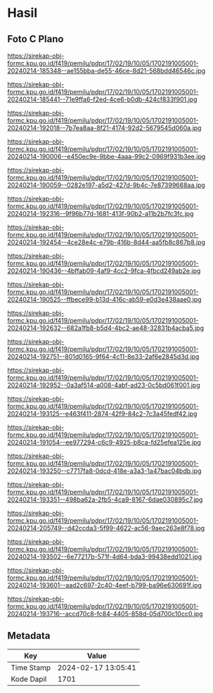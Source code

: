 # Hasil

## Foto C Plano

https://sirekap-obj-formc.kpu.go.id/f419/pemilu/pdpr/17/02/19/10/05/1702191005001-20240214-185348--ae155bba-de55-46ce-8d21-568bdd46546c.jpg

https://sirekap-obj-formc.kpu.go.id/f419/pemilu/pdpr/17/02/19/10/05/1702191005001-20240214-185441--71e9ffa6-f2ed-4ce6-b0db-424cf833f901.jpg

https://sirekap-obj-formc.kpu.go.id/f419/pemilu/pdpr/17/02/19/10/05/1702191005001-20240214-192018--7b7ea8aa-8f21-4174-92d2-5679545d060a.jpg

https://sirekap-obj-formc.kpu.go.id/f419/pemilu/pdpr/17/02/19/10/05/1702191005001-20240214-190006--e450ec9e-9bbe-4aaa-99c2-0969f931b3ee.jpg

https://sirekap-obj-formc.kpu.go.id/f419/pemilu/pdpr/17/02/19/10/05/1702191005001-20240214-190059--0282e197-a5d2-427d-9b4c-7e87399668aa.jpg

https://sirekap-obj-formc.kpu.go.id/f419/pemilu/pdpr/17/02/19/10/05/1702191005001-20240214-192316--9f96b77d-1681-413f-90b2-a11b2b7fc3fc.jpg

https://sirekap-obj-formc.kpu.go.id/f419/pemilu/pdpr/17/02/19/10/05/1702191005001-20240214-192454--4ce28e4c-e79b-416b-8d44-aa5fb8c867b8.jpg

https://sirekap-obj-formc.kpu.go.id/f419/pemilu/pdpr/17/02/19/10/05/1702191005001-20240214-190436--4bffab09-4af9-4cc2-9fca-4fbcd249ab2e.jpg

https://sirekap-obj-formc.kpu.go.id/f419/pemilu/pdpr/17/02/19/10/05/1702191005001-20240214-190525--ffbece99-b13d-416c-ab59-e0d3e438aae0.jpg

https://sirekap-obj-formc.kpu.go.id/f419/pemilu/pdpr/17/02/19/10/05/1702191005001-20240214-192632--682a1fb8-b5d4-4bc2-ae48-32831b4acba5.jpg

https://sirekap-obj-formc.kpu.go.id/f419/pemilu/pdpr/17/02/19/10/05/1702191005001-20240214-192751--801d0165-9f64-4c11-8e33-2af6e2845d3d.jpg

https://sirekap-obj-formc.kpu.go.id/f419/pemilu/pdpr/17/02/19/10/05/1702191005001-20240214-192952--0a3af514-a008-4abf-ad23-0c5bd061f001.jpg

https://sirekap-obj-formc.kpu.go.id/f419/pemilu/pdpr/17/02/19/10/05/1702191005001-20240214-193125--e463f411-2874-42f9-84c2-7c3a45fedf42.jpg

https://sirekap-obj-formc.kpu.go.id/f419/pemilu/pdpr/17/02/19/10/05/1702191005001-20240214-191054--ee977294-c6c9-4925-b8ca-fd25efea125e.jpg

https://sirekap-obj-formc.kpu.go.id/f419/pemilu/pdpr/17/02/19/10/05/1702191005001-20240214-193250--c7717fa8-0dcd-418e-a3a3-1a47bac04bdb.jpg

https://sirekap-obj-formc.kpu.go.id/f419/pemilu/pdpr/17/02/19/10/05/1702191005001-20240214-193351--498ba62a-2fb5-4ca9-8167-6dae030895c7.jpg

https://sirekap-obj-formc.kpu.go.id/f419/pemilu/pdpr/17/02/19/10/05/1702191005001-20240214-205749--d42ccda3-5f99-4622-ac56-9aec263e8f78.jpg

https://sirekap-obj-formc.kpu.go.id/f419/pemilu/pdpr/17/02/19/10/05/1702191005001-20240214-193502--6e77217b-571f-4d64-bda3-99438edd1021.jpg

https://sirekap-obj-formc.kpu.go.id/f419/pemilu/pdpr/17/02/19/10/05/1702191005001-20240214-193601--aad2c697-2c40-4eef-b799-ba96e630691f.jpg

https://sirekap-obj-formc.kpu.go.id/f419/pemilu/pdpr/17/02/19/10/05/1702191005001-20240214-193716--accd70c8-fc84-4405-858d-05d700c10cc0.jpg


## Metadata

| Key        | Value               |
| ---------- | ------------------- |
| Time Stamp | 2024-02-17 13:05:41 |
| Kode Dapil | 1701                |



